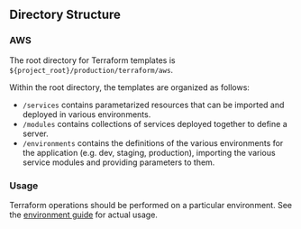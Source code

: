 ## Directory Structure

### AWS

The root directory for Terraform templates is `${project_root}/production/terraform/aws`.

Within the root directory, the templates are organized as follows:

- `/services` contains parametarized resources that can be imported and deployed in various
    environments.
- `/modules` contains collections of services deployed together to define a server.
- `/environments` contains the definitions of the various environments for the application (e.g.
    dev, staging, production), importing the various service modules and providing parameters to
    them.

### Usage

Terraform operations should be performed on a particular environment. See the
[environment guide](/production/terraform/aws/environments/README.md) for actual usage.
